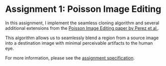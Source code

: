 # Assignment 1: Poisson Image Editing

In this assignment, I implement the seamless cloning algorithm and several
additional extensions from the [Poisson Image Editing paper by Perez et al.](http://www.cs.princeton.edu/courses/archive/fall18/cos526/papers/perez03.pdf).

This algorithm allows us to seamlessly blend a region from a source image into
a destination image with minimal perceivable artifacts to the human eye.

For more information, please see the [assignment specification].

[assignment specification]: http://www.cs.princeton.edu/courses/archive/fall18/cos526/assignment1.html
